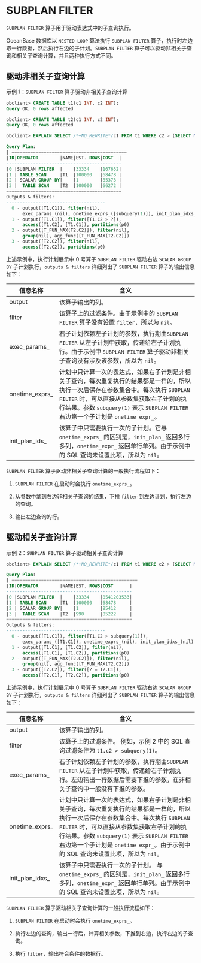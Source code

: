 # SUBPLAN FILTER

`SUBPLAN FILTER` 算子用于驱动表达式中的子查询执行。

OceanBase 数据库以 `NESTED LOOP` 算法执行 `SUBPLAN FILTER` 算子，执行时左边取一行数据，然后执行右边的子计划。`SUBPLAN FILTER` 算子可以驱动非相关子查询和相关子查询计算，并且两种执行方式不同。

## 驱动非相关子查询计算

示例 1：`SUBPLAN FILTER` 算子驱动非相关子查询计算

```sql
obclient> CREATE TABLE t1(c1 INT, c2 INT);
Query OK, 0 rows affected 

obclient> CREATE TABLE t2(c1 INT, c2 INT);
Query OK, 0 rows affected 

obclient> EXPLAIN SELECT /*+NO_REWRITE*/c1 FROM t1 WHERE c2 > (SELECT MAX(c2) FROM t2);

Query Plan: 
| ===========================================
|ID|OPERATOR        |NAME|EST. ROWS|COST  |
-------------------------------------------
|0 |SUBPLAN FILTER  |    |33334    |167652|
|1 | TABLE SCAN     |T1  |100000   |68478 |
|2 | SCALAR GROUP BY|    |1        |85373 |
|3 |  TABLE SCAN    |T2  |100000   |66272 |
===========================================
Outputs & filters: 
-------------------------------------
  0 - output([T1.C1]), filter(nil), 
      exec_params_(nil), onetime_exprs_([subquery(1)]), init_plan_idxs_(nil)
  1 - output([T1.C1]), filter([T1.C2 > ?]), 
      access([T1.C2], [T1.C1]), partitions(p0)
  2 - output([T_FUN_MAX(T2.C2)]), filter(nil), 
      group(nil), agg_func([T_FUN_MAX(T2.C2)])
  3 - output([T2.C2]), filter(nil), 
      access([T2.C2]), partitions(p0)
```

上述示例中，执行计划展示中 0 号算子 `SUBPLAN FILTER` 驱动右边 `SCALAR GROUP BY` 子计划执行，`outputs & filters` 详细列出了 `SUBPLAN FILTER` 算子的输出信息如下：

|    **信息名称**    |        **含义**       |
|----------------|------------------------|
| output         | 该算子输出的列。 |
| filter         | 该算子上的过滤条件。由于示例中的 `SUBPLAN FILTER` 算子没有设置 `filter`，所以为 `nil`。  |
| exec_params_   | 右子计划依赖左子计划的参数，执行期由`SUBPLAN FILTER` 从左子计划中获取，传递给右子计划执行。由于示例中 `SUBPLAN FILTER` 算子驱动非相关子查询没有涉及该参数，所以为 `nil`。   |
| onetime_exprs_ | 计划中只计算一次的表达式，如果右子计划是非相关子查询，每次重复执行的结果都是一样的，所以执行一次后保存在参数集合中。每次执行 `SUBPLAN FILTER` 时，可以直接从参数集获取右子计划的执行结果。参数 `subquery(1)` 表示 `SUBPLAN FILTER` 右边第一个子计划是 `onetime expr_`。 |
| init_plan_ids_ | 该算子中只需要执行一次的子计划。它与 `onetime_exprs_` 的区别是，`init_plan_` 返回多行多列，`onetime_expr_` 返回单行单列。由于示例中的 SQL 查询未设置此项，所以为 `nil`。  |

`SUBPLAN FILTER` 算子驱动非相关子查询计算的一般执行流程如下：

1. `SUBPLAN FILTER` 在启动时会执行 `onetime_exprs_`。  

2. 从参数中拿到右边非相关子查询的结果，下推 `filter` 到左边计划，执行左边的查询。

3. 输出左边查询的行。

## 驱动相关子查询计算

示例 2：`SUBPLAN FILTER` 算子驱动相关子查询计算

```sql
obclient> EXPLAIN SELECT /*+NO_REWRITE*/c1 FROM t1 WHERE c2 > (SELECT MAX(c2) FROM t2 WHERE t1.c1=t2.c1);

Query Plan: 
| ===============================================
|ID|OPERATOR        |NAME|EST. ROWS|COST      |
-----------------------------------------------
|0 |SUBPLAN FILTER  |    |33334    |8541203533|
|1 | TABLE SCAN     |T1  |100000   |68478     |
|2 | SCALAR GROUP BY|    |1        |85412     |
|3 |  TABLE SCAN    |T2  |990      |85222     |
===============================================
Outputs & filters: 
-------------------------------------
  0 - output([T1.C1]), filter([T1.C2 > subquery(1)]), 
      exec_params_([T1.C1]), onetime_exprs_(nil), init_plan_idxs_(nil)
  1 - output([T1.C1], [T1.C2]), filter(nil), 
      access([T1.C1], [T1.C2]), partitions(p0)
  2 - output([T_FUN_MAX(T2.C2)]), filter(nil), 
      group(nil), agg_func([T_FUN_MAX(T2.C2)])
  3 - output([T2.C2]), filter([? = T2.C1]), 
      access([T2.C1], [T2.C2]), partitions(p0)
```

上述示例中，执行计划展示中 0 号算子 `SUBPLAN FILTER` 驱动右边 `SCALAR GROUP BY` 子计划执行，`outputs & filters` 详细列出了 `SUBPLAN FILTER` 算子的输出信息如下：

|    **信息名称**    |       **含义**         |
|-----------------|------------------------|
| output          | 该算子输出的列。      |
| filter          | 该算子上的过滤条件。 例如，示例 2 中的 SQL 查询过滤条件为 `t1.c2 > subquery(1)`。     |
| exec_params_    | 右子计划依赖左子计划的参数，执行期由`SUBPLAN FILTER` 从左子计划中获取，传递给右子计划执行。左边输出一行数据后需要下推的参数，在非相关子查询中一般没有下推的参数。  |
| onetime_exprs_  | 计划中只计算一次的表达式，如果右子计划是非相关子查询，每次重复执行的结果都是一样的，所以执行一次后保存在参数集合中。每次执行 `SUBPLAN FILTER` 时，可以直接从参数集获取右子计划的执行结果。参数 `subquery(1)` 表示 `SUBPLAN FILTER` 右边第一个子计划是 `onetime expr_`。由于示例中的 SQL 查询未设置此项，所以为 `nil`。 |
| init_plan_idxs_ | 该算子中只需要执行一次的子计划。 与 `onetime_exprs_` 的区别是，`init_plan_` 返回多行多列，`onetime_expr_` 返回单行单列。由于示例中的 SQL 查询未设置此项，所以为 `nil`。      |

`SUBPLAN FILTER` 算子驱动相关子查询计算的一般执行流程如下：

1. `SUBPLAN FILTER` 在启动时会执行 `onetime_exprs_`。

2. 执行左边的查询，输出一行后，计算相关参数，下推到右边，执行右边的子查询。

3. 执行 `filter`，输出符合条件的数据行。
